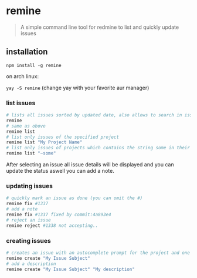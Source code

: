 # remine

> A simple command line tool for redmine to list and quickly update issues

## installation

`npm install -g remine`

on arch linux:

`yay -S remine` (change yay with your favorite aur manager)

### list issues

```bash
# lists all issues sorted by updated date, also allows to search in issues
remine
# same as obove
remine list
# list only issues of the specified project
remine list "My Project Name"
# list only issues of projects which contains the string some in their names
remine list "~some"
```
After selecting an issue all issue details will be displayed
and you can update the status aswell you can add a note.

### updating issues

```bash
# quickly mark an issue as done (you can omit the #)
remine fix #1337
# add a note
remine fix #1337 fixed by commit:4a893e4
# reject an issue
remine reject #1338 not accepting..
```
### creating issues

```bash
# creates an issue with an autocomplete prompt for the project and one for the Tracker
remine create "My Issue Subject"
# add a description
remine create "My Issue Subject" "My description"
```
